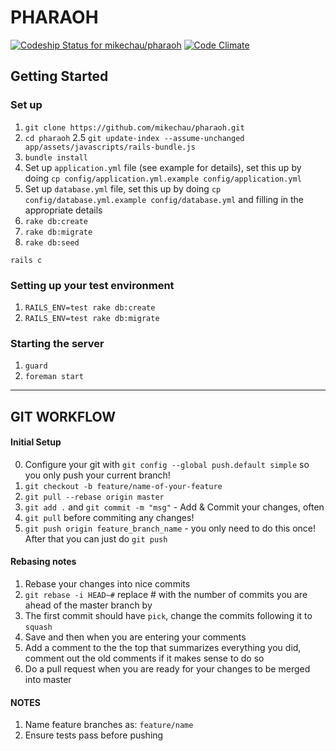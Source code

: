 # PHARAOH

[ ![Codeship Status for mikechau/pharaoh](https://codeship.io/projects/919a6a40-44b9-0132-1b8a-32378b856677/status)](https://codeship.io/projects/44859) [![Code Climate](https://codeclimate.com/github/mikechau/pharaoh/badges/gpa.svg)](https://codeclimate.com/github/mikechau/pharaoh)

## Getting Started
### Set up
1. `git clone https://github.com/mikechau/pharaoh.git`
2. `cd pharaoh`
2.5 `git update-index --assume-unchanged app/assets/javascripts/rails-bundle.js`
3. `bundle install`
4.  Set up `application.yml` file (see example for details), set this up by doing `cp config/application.yml.example config/application.yml`
5.  Set up `database.yml` file, set this up by doing `cp config/database.yml.example config/database.yml` and filling in the appropriate details
6.  `rake db:create`
7. `rake db:migrate`
8. `rake db:seed`

```
rails c
```
### Setting up your test environment
1. `RAILS_ENV=test rake db:create`
2. `RAILS_ENV=test rake db:migrate`

### Starting the server

1. `guard`
2. `foreman start`

---
## GIT WORKFLOW
#### Initial Setup
0. Configure your git with `git config --global push.default simple` so you only push your current branch!
1. `git checkout -b feature/name-of-your-feature`
2. `git pull --rebase origin master`
3. `git add .` and `git commit -m "msg"` - Add & Commit your changes, often
5. `git pull` before commiting any changes!
4. `git push origin feature_branch_name` - you only need to do this once! After that you can just do `git push`

#### Rebasing notes
1. Rebase your changes into nice commits
2. `git rebase -i HEAD~#` replace # with the number of commits you are ahead of the master branch by
3. The first commit should have `pick`, change the commits following it to `squash`
4. Save and then when you are entering your comments
5. Add a comment to the the top that summarizes everything you did, comment out the old comments if it makes sense to do so
6. Do a pull request when you are ready for your changes to be merged into master

#### NOTES
1. Name feature branches as: `feature/name`
2. Ensure tests pass before pushing
